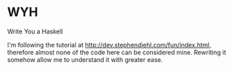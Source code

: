 # WYH
Write You a Haskell

I'm following the tutorial at http://dev.stephendiehl.com/fun/index.html, therefore almost none of the code here can be considered mine. Rewriting it somehow allow me to understand it with greater ease.
